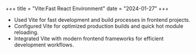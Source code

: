 +++
title = "Vite:Fast React Environment"
date = "2024-01-27"
+++

- Used Vite for fast development and build processes in frontend projects.
- Configured Vite for optimized production builds and quick hot module reloading.
- Integrated Vite with modern frontend frameworks for efficient development workflows.